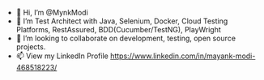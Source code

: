 - 👋 Hi, I’m @MynkModi
- 👀 I’m Test Architect with Java, Selenium, Docker, Cloud Testing Platforms, RestAssured, BDD(Cucumber/TestNG), PlayWright
- 💞️ I’m looking to collaborate on development, testing, open source projects.
- 📫 View my LinkedIn Profile https://www.linkedin.com/in/mayank-modi-468518223/

<!---
MynkModi/MynkModi is a ✨ special ✨ repository because its `README.md` (this file) appears on your GitHub profile.
You can click the Preview link to take a look at your changes.
--->
